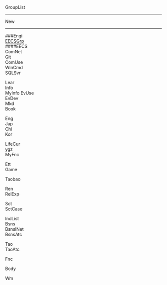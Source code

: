 GroupList

---

New  
 
---
###Engi  
[EECSGrp](EECSGrp.md)  
####EECS  
ComNet  
Git  
ComUse  
WinCmd  
SQLSvr  


Lear  
Info  
MyInfo
EvUse  
EvDev  
Mkd    
Book  

Eng  
Jap  
Chi  
Kor  

LifeCur  
ygz  
MyFnc  

Ett    
Game  

Taobao  

Ren  
RelExp 

Sct  
SctCase   

IndList  
Bsns  
BsnsINet  
BsnsAtc 

Tao  
TaoAtc

Fnc  

Body  

Wm  

  


 
 
